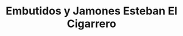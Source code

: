 ---
title: "Embutidos y Jamones Esteban El Cigarrero"
url: /archena/embutidos-y-jamones-esteban-el-cigarrero/
shop: Supermarkt
---